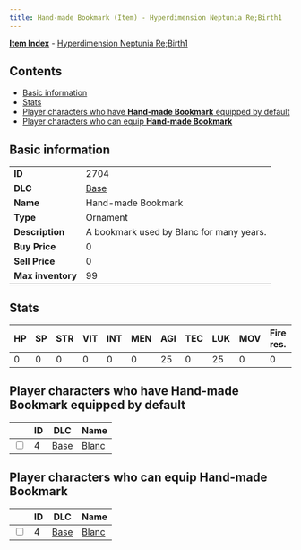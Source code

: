 ```yaml
---
title: Hand-made Bookmark (Item) - Hyperdimension Neptunia Re;Birth1
---
```


[**Item Index**](/neptunia/rb1/item/index.html) - [Hyperdimension Neptunia Re;Birth1](/neptunia/rb1)

## Contents

- [Basic information](#basic-information)
- [Stats](#stats)
- [Player characters who have **Hand-made Bookmark** equipped by default](#player-characters-who-have-hand-made-bookmark-equipped-by-default)
- [Player characters who can equip **Hand-made Bookmark**](#player-characters-who-can-equip-hand-made-bookmark)

## Basic information

|   |   |
| -- | -- |
| **ID** | 2704 |
| **DLC** | [Base](/neptunia/rb1/dlc/1-base.html) |
| **Name** | Hand-made Bookmark |
| **Type** | Ornament |
| **Description** | A bookmark used by Blanc for many years. |
| **Buy Price** | 0 |
| **Sell Price** | 0 |
| **Max inventory** | 99 |


## Stats

| HP | SP | STR | VIT | INT | MEN | AGI | TEC | LUK | MOV | Fire res. | Ice res. | Wind res. | Lightning res. |
| -- | -- | --- | --- | --- | --- | --- | --- | --- | --- | --------- | -------- | --------- | -------------- |
| 0 | 0 | 0 | 0 | 0 | 0 | 25 | 0 | 25 | 0 | 0 | 0 | 0 | 0 |


## Player characters who have **Hand-made Bookmark** equipped by default

|    | ID | DLC | Name |
| -- | -- | --- | ---- |
| <input type="checkbox" id="rb1-player-1-4" class="trackbox" /> | 4 | [Base](/neptunia/rb1/dlc/1-base.html) | [Blanc](/neptunia/rb1/player/1-4-blanc.html) |


## Player characters who can equip **Hand-made Bookmark**

|    | ID | DLC | Name |
| -- | -- | --- | ---- |
| <input type="checkbox" id="rb1-player-1-4" class="trackbox" /> | 4 | [Base](/neptunia/rb1/dlc/1-base.html) | [Blanc](/neptunia/rb1/player/1-4-blanc.html) |
